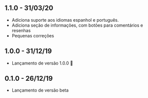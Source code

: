 ## 1.1.0 - 31/03/20

- Adiciona suporte aos idiomas espanhol e português.
- Adiciona seção de informações, com botões para comentários e resenhas
- Pequenas correções

## 1.0.0 - 31/12/19

 - Lançamento de versão 1.0.0 🚀

## 0.1.0 - 26/12/19

 - Lançamento de versão beta